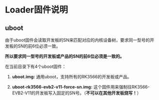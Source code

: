 # Loader固件说明

## uboot

由于uboot固件会读取开发板的SN来匹配对应的内核设备树，要求同一型号的开发板的SN的前6位必须一致。

**所以要求同一型号的开发板或产品的SN的前6位必须是一致的。**

在当前目录下有4个uboot固件：

1. **uboot.img:** 通用uboot，支持所有的RK3566的开发板或产品。

2. **uboot-rk3566-evb2-v11-force-sn.img:** 这个固件用来强制往RK3566-EVB2-V11的开发板写入固定的SN号。（**不可以在其他开发板烧写！**）

